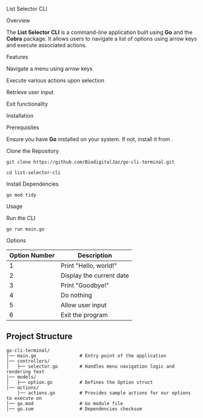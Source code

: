 List Selector CLI

Overview

The **List Selector CLI** is a command-line application built using **Go** and the **Cobra** package. It allows users to navigate a list of options using arrow keys and execute associated actions.

Features

Navigate a menu using arrow keys

Execute various actions upon selection

Retrieve user input

Exit functionality

Installation

Prerequisites

Ensure you have **Go** installed on your system. If not, install it from .

Clone the Repository

```
git clone https://github.com/BiodigitalJaz/go-cli-terminal.git

cd list-selector-cli
```

Install Dependencies

```
go mod tidy
```

Usage

Run the CLI

```
go run main.go
```

Options

| Option Number | Description            |
|--------------|------------------------|
| 1            | Print "Hello, world!"   |
| 2            | Display the current date |
| 3            | Print "Goodbye!"        |
| 4            | Do nothing              |
| 5            | Allow user input        |
| 6            | Exit the program        |

## Project Structure

```
go-cli-terminal/
│── main.go                # Entry point of the application
│── controllers/
│   ├── selector.go        # Handles menu navigation logic and rendering text
│── models/
│   ├── option.go          # Defines the Option struct
|── actions/
    |── actions.go         # Provides sample actions for our options to execute on
│── go.mod                 # Go module file
│── go.sum                 # Dependencies checksum